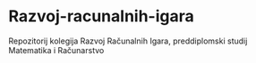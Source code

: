 # Razvoj-racunalnih-igara
Repozitorij kolegija Razvoj Računalnih Igara, preddiplomski studij Matematika i Računarstvo
